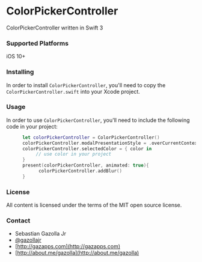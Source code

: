# ColorPickerController
ColorPickerController written in Swift 3

### Supported Platforms
iOS 10+

### Installing

In order to install `ColorPickerController`, you'll need to copy the `ColorPickerController.swift` into your Xcode project.

### Usage

In order to use `ColorPickerController`, you'll need to include the following code in your project:

```swift
      let colorPickerController = ColorPickerController()
      colorPickerController.modalPresentationStyle = .overCurrentContext
      colorPickerController.selectedColor = { color in
           // use color in your project
      }
      present(colorPickerController, animated: true){
            colorPickerController.addBlur()
      }
```

### License

All content is licensed under the terms of the MIT open source license.


### Contact

* Sebastian Gazolla Jr
* [@gazollajr](http://twitter.com/gazollajr)
* [http://gazapps.com](http://gazapps.com)
* [http://about.me/gazolla](http://about.me/gazolla)

